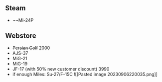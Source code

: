 ## Steam
- ~~Mi-24P
## Webstore
- ~~Persian Golf~~ 2000
- AJS-37 
- MiG-21 
- MiG-19 
- JF-17 (with 50% new customer discount) 3990
- if enough Miles: Su-27/F-15C
![[Pasted image 20230906220035.png]]